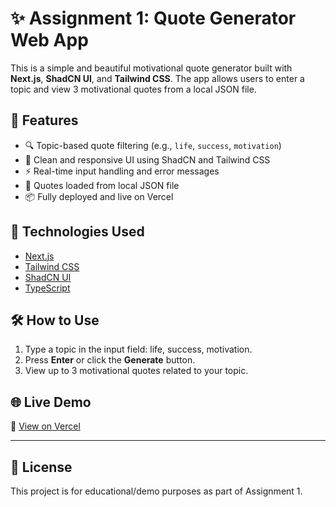 # ✨ Assignment 1: Quote Generator Web App

This is a simple and beautiful motivational quote generator built with **Next.js**, **ShadCN UI**, and **Tailwind CSS**. The app allows users to enter a topic and view 3 motivational quotes from a local JSON file.

## 🚀 Features

- 🔍 Topic-based quote filtering (e.g., `life`, `success`, `motivation`)
- 🎨 Clean and responsive UI using ShadCN and Tailwind CSS
- ⚡ Real-time input handling and error messages
- 📁 Quotes loaded from local JSON file
- 📦 Fully deployed and live on Vercel
 
 ## 🧠 Technologies Used

- [Next.js](https://nextjs.org/)
- [Tailwind CSS](https://tailwindcss.com/)
- [ShadCN UI](https://ui.shadcn.com/)
- [TypeScript](https://www.typescriptlang.org/)

## 🛠️ How to Use

1. Type a topic in the input field: life, success, motivation.
2. Press **Enter** or click the **Generate** button.
3. View up to 3 motivational quotes related to your topic.

## 🌐 Live Demo

🔗 [View on Vercel](https://nexium-assignment-1-kappa.vercel.app/p)

---

## 📄 License

This project is for educational/demo purposes as part of Assignment 1.




